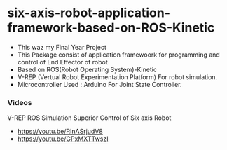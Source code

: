 # six-axis-robot-application-framework-based-on-ROS-Kinetic 

- This waz my Final Year Project 
- This Package consist of application framewoork for programming and control of End Effector of robot
- Based on ROS(Robot Operating System)-Kinetic
- V-REP (Vertual Robot Experimentation Platform) For robot simulation.
- Microcontroller Used : Arduino For Joint State Controller.

### Videos
V-REP ROS Simulation Superior Control of Six axis Robot
- https://youtu.be/RInASrjudV8 
- https://youtu.be/GPxMXTTwszI
